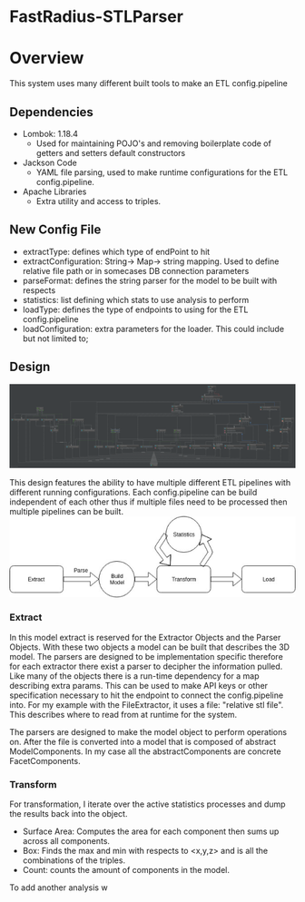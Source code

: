 # FastRadius-STLParser
# Overview
This system uses many different built tools to make an ETL config.pipeline

## Dependencies  
- Lombok: 1.18.4
    - Used for maintaining POJO's and removing boilerplate code of getters and setters
    default constructors
- Jackson Code
    - YAML file parsing, used to make runtime configurations for the ETL config.pipeline.
- Apache Libraries
    - Extra utility and access to triples.

## New Config File 
- extractType: defines which type of endPoint to hit
- extractConfiguration: String-> Map-> string mapping. Used to define relative file path or in somecases DB 
connection parameters
- parseFormat: defines the string parser for the model to be built with respects
- statistics: list defining which stats to use analysis to perform
- loadType: defines the type of endpoints to using for the ETL config.pipeline
- loadConfiguration: extra parameters for the loader. This could include but not limited to;

## Design

![Test Image 3](images/uml.png "Flow Diagram")

This design features the ability to have multiple different ETL pipelines with different running 
configurations. Each config.pipeline can be build independent of each other thus if multiple files 
need to be processed then multiple pipelines can be built. 
![Test Image 3](images/flowDiagram.jpg "Flow Diagram")

### Extract 
In this model extract is reserved for the Extractor Objects and the Parser Objects. With these two
objects a model can be built that describes the 3D model. The parsers are designed to be implementation
specific therefore for each extractor there exist a parser to decipher the information pulled. 
Like many of the objects there is a run-time dependency for a map describing extra params. This can
be used to make API keys or other specification necessary to hit the endpoint to connect the config.pipeline into. 
For my example with the FileExtractor, it uses a file: "relative stl file". This describes where to read 
from at runtime for the system. 

The parsers are designed to make the model object to perform operations on. After the file is converted into 
a model that is composed of abstract ModelComponents. In my case all the abstractComponents are concrete 
FacetComponents.

### Transform 
For transformation, I iterate over the active statistics processes and dump the results 
back into the object. 
- Surface Area: Computes the area for each component then sums up across all components.  
- Box: Finds the max and min with respects to <x,y,z>  and is all the combinations of the triples. 
- Count: counts the amount of components in the model.   

To add another analysis w